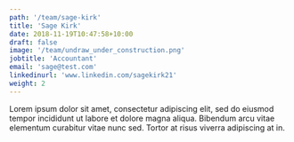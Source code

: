```yaml
---
path: '/team/sage-kirk'
title: 'Sage Kirk'
date: 2018-11-19T10:47:58+10:00
draft: false
image: '/team/undraw_under_construction.png'
jobtitle: 'Accountant'
email: 'sage@test.com'
linkedinurl: 'www.linkedin.com/sagekirk21'
weight: 2
---
```


Lorem ipsum dolor sit amet, consectetur adipiscing elit, sed do eiusmod tempor incididunt ut labore et dolore magna aliqua. Bibendum arcu vitae elementum curabitur vitae nunc sed. Tortor at risus viverra adipiscing at in.
